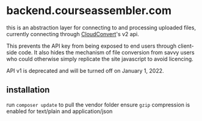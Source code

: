 # backend.courseassembler.com

this is an abstraction layer for connecting to and processing uploaded files, currently connecting through [CloudConvert](https://cloudconvert.com/dashboard/api/v2/keys)'s v2 api.

This prevents the API key from being exposed to end users through client-side code. It also hides the mechanism of file conversion from savvy users who could otherwise simply replicate the site javascript to avoid licencing.

API v1 is deprecated and will be turned off on January 1, 2022.

## installation

run `composer update` to pull the vendor folder
ensure `gzip` compression is enabled for text/plain and application/json
